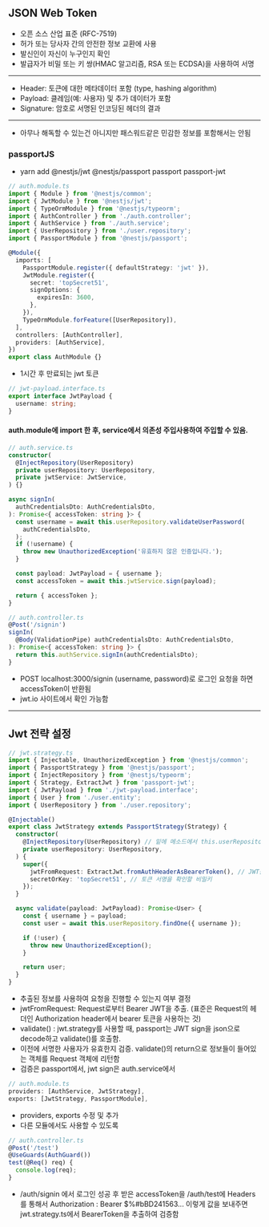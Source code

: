 ## JSON Web Token
- 오픈 소스 산업 표준 (RFC-7519)
- 허가 또는 당사자 간의 안전한 정보 교환에 사용
- 발신인이 자신이 누구인지 확인
- 발급자가 비밀 또는 키 쌍(HMAC 알고리즘, RSA 또는 ECDSA)을 사용하여 서명

---
- Header: 토큰에 대한 메타데이터 포함 (type, hashing algorithm)
- Payload: 클레임(예: 사용자) 및 추가 데이터가 포함
- Signature: 암호로 서명된 인코딩된 헤더의 결과

---
- 아무나 해독할 수 있는건 아니지만 패스워드같은 민감한 정보를 포함해서는 안됨

### passportJS
- yarn add @nestjs/jwt @nestjs/passport passport passport-jwt

```ts
// auth.module.ts
import { Module } from '@nestjs/common';
import { JwtModule } from '@nestjs/jwt';
import { TypeOrmModule } from '@nestjs/typeorm';
import { AuthController } from './auth.controller';
import { AuthService } from './auth.service';
import { UserRepository } from './user.repository';
import { PassportModule } from '@nestjs/passport';

@Module({
  imports: [
    PassportModule.register({ defaultStrategy: 'jwt' }),
    JwtModule.register({
      secret: 'topSecret51',
      signOptions: {
        expiresIn: 3600,
      },
    }),
    TypeOrmModule.forFeature([UserRepository]),
  ],
  controllers: [AuthController],
  providers: [AuthService],
})
export class AuthModule {}
```
- 1시간 후 만료되는 jwt 토큰

```ts
// jwt-payload.interface.ts
export interface JwtPayload {
  username: string;
}
```

#### auth.module에 import 한 후, service에서 의존성 주입사용하여 주입할 수 있음.
```ts
// auth.service.ts
constructor(
  @InjectRepository(UserRepository)
  private userRepository: UserRepository,
  private jwtService: JwtService,
) {}

async signIn(
  authCredentialsDto: AuthCredentialsDto,
): Promise<{ accessToken: string }> {
  const username = await this.userRepository.validateUserPassword(
    authCredentialsDto,
  );
  if (!username) {
    throw new UnauthorizedException('유효하지 않은 인증입니다.');
  }

  const payload: JwtPayload = { username };
  const accessToken = await this.jwtService.sign(payload);

  return { accessToken };
}
```

```ts
// auth.controller.ts
@Post('/signin')
signIn(
  @Body(ValidationPipe) authCredentialsDto: AuthCredentialsDto,
): Promise<{ accessToken: string }> {
  return this.authService.signIn(authCredentialsDto);
}
```
- POST localhost:3000/signin (username, password)로 로그인 요청을 하면 accessToken이 반환됨
- jwt.io 사이트에서 확인 가능함

---
## Jwt 전략 설정
```ts
// jwt.strategy.ts
import { Injectable, UnauthorizedException } from '@nestjs/common';
import { PassportStrategy } from '@nestjs/passport';
import { InjectRepository } from '@nestjs/typeorm';
import { Strategy, ExtractJwt } from 'passport-jwt';
import { JwtPayload } from './jwt-payload.interface';
import { User } from './user.entity';
import { UserRepository } from './user.repository';

@Injectable()
export class JwtStrategy extends PassportStrategy(Strategy) {
  constructor(
    @InjectRepository(UserRepository) // 밑에 메소드에서 this.userRepository를 사용가능해짐
    private userRepository: UserRepository,
  ) {
    super({
      jwtFromRequest: ExtractJwt.fromAuthHeaderAsBearerToken(), // JWT를 추출하여 사용할 방법
      secretOrKey: 'topSecret51', // 토큰 서명을 확인할 비밀키
    });
  }

  async validate(payload: JwtPayload): Promise<User> {
    const { username } = payload;
    const user = await this.userRepository.findOne({ username });

    if (!user) {
      throw new UnauthorizedException();
    }

    return user;
  }
}
``` 
- 추출된 정보를 사용하여 요청을 진행할 수 있는지 여부 결정
- jwtFromRequest: Request로부터 Bearer JWT을 추출. (표준은 Request의 헤더인 Authorization header에서 bearer 토큰을 사용하는 것)
- validate() : jwt.strategy를 사용할 때, passport는 JWT sign을 json으로 decode하고 validate()를 호출함.
- 이전에 서명한 사용자가 유효한지 검증. validate()의 return으로 정보들이 들어있는 객체를 Request 객체에 리턴함
- 검증은 passport에서, jwt sign은 auth.service에서

```ts
// auth.module.ts
providers: [AuthService, JwtStrategy],
exports: [JwtStrategy, PassportModule],
```
- providers, exports 수정 및 추가
- 다른 모듈에서도 사용할 수 있도록

```ts
// auth.controller.ts
@Post('/test')
@UseGuards(AuthGuard())
test(@Req() req) {
  console.log(req);
}
```
- /auth/signin 에서 로그인 성공 후 받은 accessToken을 /auth/test에 Headers를 통해서 Authorization : Bearer $%#bBD241563... 이렇게 값을 보내주면 jwt.strategy.ts에서 BearerToken을 추출하여 검증함